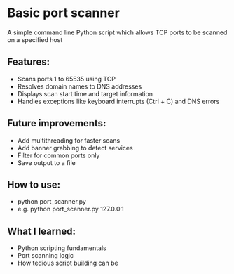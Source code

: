 # Basic port scanner

A simple command line Python script which allows TCP ports to be scanned on a specified host

## Features:
- Scans ports 1 to 65535 using TCP
- Resolves domain names to DNS addresses
- Displays scan start time and target information
- Handles exceptions like keyboard interrupts (Ctrl + C) and DNS errors

## Future improvements:
- Add multithreading for faster scans
- Add banner grabbing to detect services
- Filter for common ports only
- Save output to a file

## How to use:
- python port_scanner.py <target>
- e.g. python port_scanner.py 127.0.0.1

## What I learned:
- Python scripting fundamentals
- Port scanning logic
- How tedious script building can be
